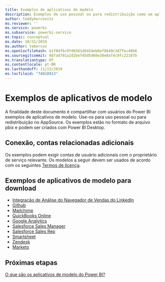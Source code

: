 ```yaml
---
title: Exemplos de aplicativos de modelo
description: Exemplos de uso pessoal ou para redistribuição como um aplicativo de Power BI do AppSource
author: teddybercovitz
ms.reviewer: ''
ms.service: powerbi
ms.subservice: powerbi-service
ms.topic: conceptual
ms.date: 10/31/2019
ms.author: tebercov
ms.openlocfilehash: b1f04f6c9fd0381d6454eb0ef8649c3d7fec49b6
ms.sourcegitcommit: 0d7ad791a2d2bef45d5d60e38e0af4c9fc22187b
ms.translationtype: HT
ms.contentlocale: pt-BR
ms.lasthandoff: 11/13/2019
ms.locfileid: "74010913"
---
```

# <a name="template-apps-samples"></a>Exemplos de aplicativos de modelo

A finalidade deste documento é compartilhar com usuários do Power BI exemplos de aplicativos de modelo. Use-os para uso pessoal ou para redistribuição no AppSource. Os exemplos estão no formato de arquivo pbix e podem ser criados com Power BI Desktop.

## <a name="connection-additional-related-accounts"></a>Conexão, contas relacionadas adicionais

Os exemplos podem exigir contas de usuário adicionais com o proprietário de serviço relevante.  Os modelos a seguir devem ser usados de acordo com os seguintes [Termos de licença](https://templateapps.blob.core.windows.net/sampletemplateapps/Sample-Templates-for-app-on-appsource.pdf).

## <a name="downloadable-template-apps-samples"></a>Exemplos de aplicativos de modelo para download

* [Integração de Análise do Navegador de Vendas do LinkedIn](https://templateapps.blob.core.windows.net/sampletemplateapps/SalesNavigatorTemplate.pbix)
* [Github](https://templateapps.blob.core.windows.net/sampletemplateapps/GitHub.pbix)
* [Mailchimp](https://templateapps.blob.core.windows.net/sampletemplateapps/MailChimp.pbix)
* [QuickBooks Online](https://templateapps.blob.core.windows.net/sampletemplateapps/QuickBooksOnline.pbix)
* [Google Analytics](https://templateapps.blob.core.windows.net/sampletemplateapps/GoogleAnalytics.pbix)
* [Salesforce Sales Manager](https://templateapps.blob.core.windows.net/sampletemplateapps/SalesforceSalesManager.pbix)
* [Salesforce Sales Rep](https://templateapps.blob.core.windows.net/sampletemplateapps/SalesforceSalesRep.pbix)
* [Smartsheet](https://templateapps.blob.core.windows.net/sampletemplateapps/Smartsheet.pbix)
* [Zendesk](https://templateapps.blob.core.windows.net/sampletemplateapps/Zendesk.pbix)
* [Marketo](https://templateapps.blob.core.windows.net/sampletemplateapps/Marketo.pbix)

## <a name="next-steps"></a>Próximas etapas

[O que são os aplicativos de modelo do Power BI?](service-template-apps-overview.md)
